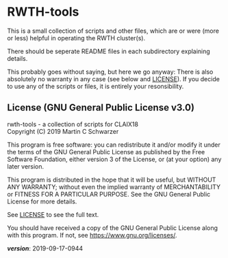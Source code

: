 # RWTH-tools

This is a small collection of scripts and other files, which are or were (more or less) 
helpful in operating the RWTH cluster(s).

There should be seperate README files in each subdirectory explaining details.

This probably goes without saying, but here we go anyway:
There is also absolutely no warranty in any case (see below and [LICENSE](LICENSE)). 
If you decide to use any of the scripts or files, it is entirely your resonsibility.

## License (GNU General Public License v3.0)

rwth-tools - a collection of scripts for CLAIX18  
Copyright (C) 2019 Martin C Schwarzer

This program is free software: you can redistribute it and/or modify
it under the terms of the GNU General Public License as published by
the Free Software Foundation, either version 3 of the License, or
(at your option) any later version.

This program is distributed in the hope that it will be useful,
but WITHOUT ANY WARRANTY; without even the implied warranty of
MERCHANTABILITY or FITNESS FOR A PARTICULAR PURPOSE.  See the
GNU General Public License for more details.

See [LICENSE](LICENSE) to see the full text.

You should have received a copy of the GNU General Public License
along with this program.  If not, see <https://www.gnu.org/licenses/>.

___version___: 2019-09-17-0944

